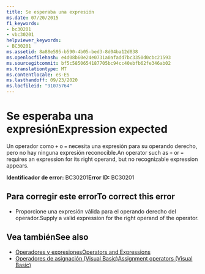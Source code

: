 ```yaml
---
title: Se esperaba una expresión
ms.date: 07/20/2015
f1_keywords:
- bc30201
- vbc30201
helpviewer_keywords:
- BC30201
ms.assetid: 8a88e595-b590-4b05-bed3-8d04ba12d838
ms.openlocfilehash: e4d08b60e24e0731a0afadd7bc3350d0cbc21593
ms.sourcegitcommit: bf5c5850654187705bc94cc40ebfb62fe346ab02
ms.translationtype: MT
ms.contentlocale: es-ES
ms.lasthandoff: 09/23/2020
ms.locfileid: "91075764"
---
```

# <a name="expression-expected"></a><span data-ttu-id="02f00-102">Se esperaba una expresión</span><span class="sxs-lookup"><span data-stu-id="02f00-102">Expression expected</span></span>

<span data-ttu-id="02f00-103">Un operador como `+` o `=` necesita una expresión para su operando derecho, pero no hay ninguna expresión reconocible.</span><span class="sxs-lookup"><span data-stu-id="02f00-103">An operator such as `+` or `=` requires an expression for its right operand, but no recognizable expression appears.</span></span>  
  
 <span data-ttu-id="02f00-104">**Identificador de error:** BC30201</span><span class="sxs-lookup"><span data-stu-id="02f00-104">**Error ID:** BC30201</span></span>  
  
## <a name="to-correct-this-error"></a><span data-ttu-id="02f00-105">Para corregir este error</span><span class="sxs-lookup"><span data-stu-id="02f00-105">To correct this error</span></span>  
  
- <span data-ttu-id="02f00-106">Proporcione una expresión válida para el operando derecho del operador.</span><span class="sxs-lookup"><span data-stu-id="02f00-106">Supply a valid expression for the right operand of the operator.</span></span>  
  
## <a name="see-also"></a><span data-ttu-id="02f00-107">Vea también</span><span class="sxs-lookup"><span data-stu-id="02f00-107">See also</span></span>

- [<span data-ttu-id="02f00-108">Operadores y expresiones</span><span class="sxs-lookup"><span data-stu-id="02f00-108">Operators and Expressions</span></span>](../programming-guide/language-features/operators-and-expressions/index.md)
- [<span data-ttu-id="02f00-109">Operadores de asignación (Visual Basic)</span><span class="sxs-lookup"><span data-stu-id="02f00-109">Assignment operators (Visual Basic)</span></span>](../language-reference/operators/assignment-operators.md)
